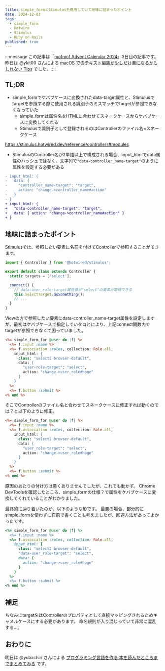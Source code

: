 ```yaml
---
title: simple_formとStimulusを併用していて地味に詰まったポイント
date: 2024-12-03
tags:
  - simple_form
  - Hotwire
  - Stimulus
  - Ruby on Rails
published: true
---
```

:::message
この記事は「[mofmof Advent Calendar 2024](https://qiita.com/advent-calendar/2024/mofmof)」3日目の記事です。
昨日は @ykit00 さんによる [macOS でのテキスト編集が少しだけ楽になるかもしれない Tips](https://qiita.com/ykit00/items/af9bf1da9d763fa6190b) でした。
:::

## TL;DR

- simple_formでケバブケースに変換されたdata-target属性と、Stimulusでtargetを参照する際に使用される識別子のミスマッチでtargetが参照できなくなっていた
  - simple_formは属性名をHTMLに合わせてスネークケースからケバブケースに変換してくれる
  - Stimulusで識別子として登録されるのはControllerのファイル名=スネークケース

https://stimulus.hotwired.dev/reference/controllers#modules

- StimulusのController名が2単語以上で構成される場合、input_htmlでdata属性のハッシュではなく、文字列で`"data-controller_name-target"`のように属性を設定する必要がある
```diff
- input_html: {
-   data: {
-     "controller_name-target": "target",
-     action: "change->controller_name#action"
-   }
- }
+ input_html: {
+   "data-controller_name-target": "target",
+   data: { action: "change->controller_name#action" }
+ }
```

## 地味に詰まったポイント

Stimulusでは、参照したい要素に名前を付けてControllerで参照することができます。

```js:user_role_controller.js
import { Controller } from '@hotwired/stimulus';

export default class extends Controller {
  static targets = ['select'];

  connect() {
    // data-user_role-target属性値が"select"の要素が取得できる
    this.selectTarget.doSomething();
    // ...
  }
}
```

Viewの方で参照したい要素にdata-controller_name-target属性を設定しますが、最初はケバブケースで指定していタコとにより、上記connect関数内でtargetが参照できなくて困っていました。

```rb:_form.html.erb
<%= simple_form_for @user do |f| %>
  <%= f.input :name %>
  <%= f.association :roles, collection: Role.all,
    input_html: {
      class: "select2 browser-default",
      data: {
        "user-role-target": "select",
        action: "change->user_role#hoge"
      }
    }
  %>
  <%= f.button :submit %>
<% end %>
```

そこでControllerのファイル名と合わせてスネークケースに修正すれば動くのでは？と以下のように修正。

```rb:_form.html.erb
<%= simple_form_for @user do |f| %>
  <%= f.input :name %>
  <%= f.association :roles, collection: Role.all,
    input_html: {
      class: "select2 browser-default",
      data: {
        "user_role-target": "select",
        action: "change->user_role#hoge"
      }
    }
  %>
  <%= f.button :submit %>
<% end %>
```

原因のあたりの付け方は悪くありませんでしたが、これでも動かず。
Chrome DevToolsを確認したところ、simple_formの仕様？で属性をケバブケースに変換してくれていることがわかりました。

最終的に辿り着いたのが、以下のような形です。
最悪の場合、部分的にsimple_formを使わずに自前で書くことも考えましたが、回避方法があってよかったです。

```rb :_form.html.erb
<%= simple_form_for @user do |f| %>
  <%= f.input :name %>
  <%= f.association :roles, collection: Role.all,
    input_html: {
      class: "select2 browser-default",
      "data-user_role-target": "select",
      data: {
        action: "change->user_role#hoge"
      }
    }
  %>
  <%= f.button :submit %>
<% end %>
```

## 補足

ちなみにtarget名はControllerのプロパティとして直接マッピングされるためキャメルケースにする必要があります。
命名規則が入り混じっていて非常に混乱する...。

## おわりに

明日は @yubachiri さんによる [プログラミング言語を作る 本を読んだところまでまとめてみる](https://zenn.dev/mofmof_inc/articles/930fb0eae86aa7) です。
